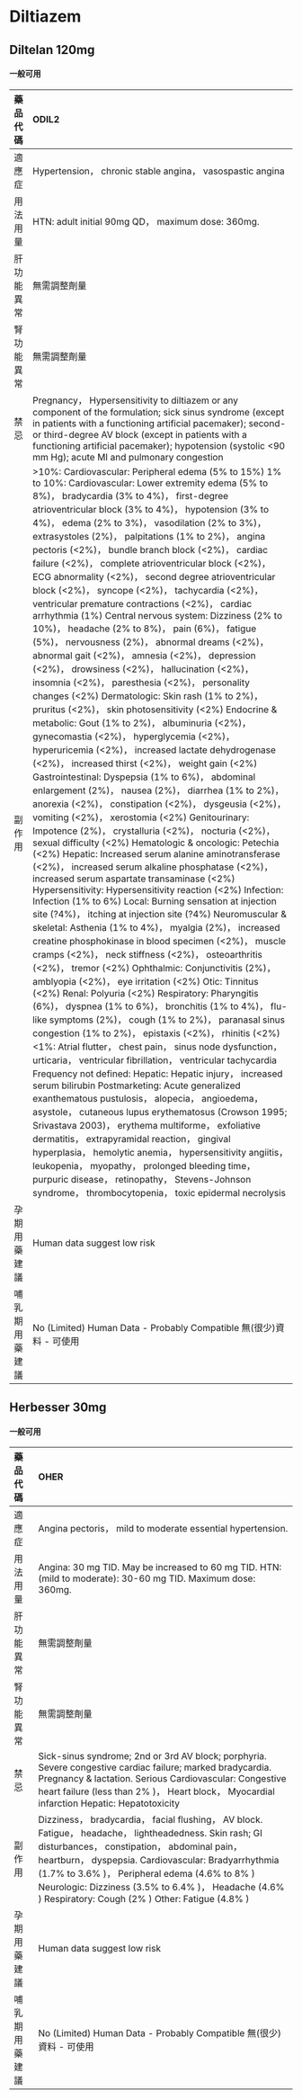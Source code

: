 # Diltiazem

## Diltelan 120mg

#### 一般可用

| 藥品代碼       | ODIL2                                                                                                                                                                                                                                                                                                                                                                                                                                                                                                                                                                                                                                                                                                                                                                                                                                                                                                                                                                                                                                                                                                                                                                                                                                                                                                                                                                                                                                                                                                                                                                                                                                                                                                                                                                                                                                                                                                                                                                                                                                                                                                                                                                                                                                                                                                                                                                                                                                                                                                                                                                                                                                                                                                                                                                                                                                                                                                                                                                                                                                                                                                               |
|:---------------|:--------------------------------------------------------------------------------------------------------------------------------------------------------------------------------------------------------------------------------------------------------------------------------------------------------------------------------------------------------------------------------------------------------------------------------------------------------------------------------------------------------------------------------------------------------------------------------------------------------------------------------------------------------------------------------------------------------------------------------------------------------------------------------------------------------------------------------------------------------------------------------------------------------------------------------------------------------------------------------------------------------------------------------------------------------------------------------------------------------------------------------------------------------------------------------------------------------------------------------------------------------------------------------------------------------------------------------------------------------------------------------------------------------------------------------------------------------------------------------------------------------------------------------------------------------------------------------------------------------------------------------------------------------------------------------------------------------------------------------------------------------------------------------------------------------------------------------------------------------------------------------------------------------------------------------------------------------------------------------------------------------------------------------------------------------------------------------------------------------------------------------------------------------------------------------------------------------------------------------------------------------------------------------------------------------------------------------------------------------------------------------------------------------------------------------------------------------------------------------------------------------------------------------------------------------------------------------------------------------------------------------------------------------------------------------------------------------------------------------------------------------------------------------------------------------------------------------------------------------------------------------------------------------------------------------------------------------------------------------------------------------------------------------------------------------------------------------------------------------------------|
| 適應症         | Hypertension， chronic stable angina， vasospastic angina                                                                                                                                                                                                                                                                                                                                                                                                                                                                                                                                                                                                                                                                                                                                                                                                                                                                                                                                                                                                                                                                                                                                                                                                                                                                                                                                                                                                                                                                                                                                                                                                                                                                                                                                                                                                                                                                                                                                                                                                                                                                                                                                                                                                                                                                                                                                                                                                                                                                                                                                                                                                                                                                                                                                                                                                                                                                                                                                                                                                                                                           |
| 用法用量       | HTN: adult initial 90mg QD， maximum dose: 360mg.                                                                                                                                                                                                                                                                                                                                                                                                                                                                                                                                                                                                                                                                                                                                                                                                                                                                                                                                                                                                                                                                                                                                                                                                                                                                                                                                                                                                                                                                                                                                                                                                                                                                                                                                                                                                                                                                                                                                                                                                                                                                                                                                                                                                                                                                                                                                                                                                                                                                                                                                                                                                                                                                                                                                                                                                                                                                                                                                                                                                                                                                   |
| 肝功能異常     | 無需調整劑量                                                                                                                                                                                                                                                                                                                                                                                                                                                                                                                                                                                                                                                                                                                                                                                                                                                                                                                                                                                                                                                                                                                                                                                                                                                                                                                                                                                                                                                                                                                                                                                                                                                                                                                                                                                                                                                                                                                                                                                                                                                                                                                                                                                                                                                                                                                                                                                                                                                                                                                                                                                                                                                                                                                                                                                                                                                                                                                                                                                                                                                                                                        |
| 腎功能異常     | 無需調整劑量                                                                                                                                                                                                                                                                                                                                                                                                                                                                                                                                                                                                                                                                                                                                                                                                                                                                                                                                                                                                                                                                                                                                                                                                                                                                                                                                                                                                                                                                                                                                                                                                                                                                                                                                                                                                                                                                                                                                                                                                                                                                                                                                                                                                                                                                                                                                                                                                                                                                                                                                                                                                                                                                                                                                                                                                                                                                                                                                                                                                                                                                                                        |
| 禁忌           | Pregnancy， Hypersensitivity to diltiazem or any component of the formulation; sick sinus syndrome (except in patients with a functioning artificial pacemaker); second- or third-degree AV block (except in patients with a functioning artificial pacemaker); hypotension (systolic <90 mm Hg); acute MI and pulmonary congestion                                                                                                                                                                                                                                                                                                                                                                                                                                                                                                                                                                                                                                                                                                                                                                                                                                                                                                                                                                                                                                                                                                                                                                                                                                                                                                                                                                                                                                                                                                                                                                                                                                                                                                                                                                                                                                                                                                                                                                                                                                                                                                                                                                                                                                                                                                                                                                                                                                                                                                                                                                                                                                                                                                                                                                                 |
| 副作用         | >10%: Cardiovascular: Peripheral edema (5% to 15%) 1% to 10%: Cardiovascular: Lower extremity edema (5% to 8%)， bradycardia (3% to 4%)， first-degree atrioventricular block (3% to 4%)， hypotension (3% to 4%)， edema (2% to 3%)， vasodilation (2% to 3%)， extrasystoles (2%)， palpitations (1% to 2%)， angina pectoris (<2%)， bundle branch block (<2%)， cardiac failure (<2%)， complete atrioventricular block (<2%)， ECG abnormality (<2%)， second degree atrioventricular block (<2%)， syncope (<2%)， tachycardia (<2%)， ventricular premature contractions (<2%)， cardiac arrhythmia (1%) Central nervous system: Dizziness (2% to 10%)， headache (2% to 8%)， pain (6%)， fatigue (5%)， nervousness (2%)， abnormal dreams (<2%)， abnormal gait (<2%)， amnesia (<2%)， depression (<2%)， drowsiness (<2%)， hallucination (<2%)， insomnia (<2%)， paresthesia (<2%)， personality changes (<2%) Dermatologic: Skin rash (1% to 2%)， pruritus (<2%)， skin photosensitivity (<2%) Endocrine & metabolic: Gout (1% to 2%)， albuminuria (<2%)， gynecomastia (<2%)， hyperglycemia (<2%)， hyperuricemia (<2%)， increased lactate dehydrogenase (<2%)， increased thirst (<2%)， weight gain (<2%) Gastrointestinal: Dyspepsia (1% to 6%)， abdominal enlargement (2%)， nausea (2%)， diarrhea (1% to 2%)， anorexia (<2%)， constipation (<2%)， dysgeusia (<2%)， vomiting (<2%)， xerostomia (<2%) Genitourinary: Impotence (2%)， crystalluria (<2%)， nocturia (<2%)， sexual difficulty (<2%) Hematologic & oncologic: Petechia (<2%) Hepatic: Increased serum alanine aminotransferase (<2%)， increased serum alkaline phosphatase (<2%)， increased serum aspartate transaminase (<2%) Hypersensitivity: Hypersensitivity reaction (<2%) Infection: Infection (1% to 6%) Local: Burning sensation at injection site (?4%)， itching at injection site (?4%) Neuromuscular & skeletal: Asthenia (1% to 4%)， myalgia (2%)， increased creatine phosphokinase in blood specimen (<2%)， muscle cramps (<2%)， neck stiffness (<2%)， osteoarthritis (<2%)， tremor (<2%) Ophthalmic: Conjunctivitis (2%)， amblyopia (<2%)， eye irritation (<2%) Otic: Tinnitus (<2%) Renal: Polyuria (<2%) Respiratory: Pharyngitis (6%)， dyspnea (1% to 6%)， bronchitis (1% to 4%)， flu-like symptoms (2%)， cough (1% to 2%)， paranasal sinus congestion (1% to 2%)， epistaxis (<2%)， rhinitis (<2%) <1%: Atrial flutter， chest pain， sinus node dysfunction， urticaria， ventricular fibrillation， ventricular tachycardia Frequency not defined: Hepatic: Hepatic injury， increased serum bilirubin Postmarketing: Acute generalized exanthematous pustulosis， alopecia， angioedema， asystole， cutaneous lupus erythematosus (Crowson 1995; Srivastava 2003)， erythema multiforme， exfoliative dermatitis， extrapyramidal reaction， gingival hyperplasia， hemolytic anemia， hypersensitivity angiitis， leukopenia， myopathy， prolonged bleeding time， purpuric disease， retinopathy， Stevens-Johnson syndrome， thrombocytopenia， toxic epidermal necrolysis |
| 孕期用藥建議   | Human data suggest low risk                                                                                                                                                                                                                                                                                                                                                                                                                                                                                                                                                                                                                                                                                                                                                                                                                                                                                                                                                                                                                                                                                                                                                                                                                                                                                                                                                                                                                                                                                                                                                                                                                                                                                                                                                                                                                                                                                                                                                                                                                                                                                                                                                                                                                                                                                                                                                                                                                                                                                                                                                                                                                                                                                                                                                                                                                                                                                                                                                                                                                                                                                         |
| 哺乳期用藥建議 | No (Limited) Human Data - Probably Compatible 無(很少)資料 - 可使用                                                                                                                                                                                                                                                                                                                                                                                                                                                                                                                                                                                                                                                                                                                                                                                                                                                                                                                                                                                                                                                                                                                                                                                                                                                                                                                                                                                                                                                                                                                                                                                                                                                                                                                                                                                                                                                                                                                                                                                                                                                                                                                                                                                                                                                                                                                                                                                                                                                                                                                                                                                                                                                                                                                                                                                                                                                                                                                                                                                                                                                 |

## Herbesser 30mg

#### 一般可用

| 藥品代碼       | OHER                                                                                                                                                                                                                                                                                                                                                                      |
|:---------------|:--------------------------------------------------------------------------------------------------------------------------------------------------------------------------------------------------------------------------------------------------------------------------------------------------------------------------------------------------------------------------|
| 適應症         | Angina pectoris， mild to moderate essential hypertension.                                                                                                                                                                                                                                                                                                                |
| 用法用量       | Angina: 30 mg TID. May be increased to 60 mg TID. HTN: (mild to moderate): 30-60 mg TID. Maximum dose: 360mg.                                                                                                                                                                                                                                                             |
| 肝功能異常     | 無需調整劑量                                                                                                                                                                                                                                                                                                                                                              |
| 腎功能異常     | 無需調整劑量                                                                                                                                                                                                                                                                                                                                                              |
| 禁忌           | Sick-sinus syndrome; 2nd or 3rd AV block; porphyria. Severe congestive cardiac failure; marked bradycardia. Pregnancy & lactation. Serious Cardiovascular: Congestive heart failure (less than 2% )， Heart block， Myocardial infarction Hepatic: Hepatotoxicity                                                                                                         |
| 副作用         | Dizziness， bradycardia， facial flushing， AV block. Fatigue， headache， lightheadedness. Skin rash; GI disturbances， constipation， abdominal pain， heartburn， dyspepsia. Cardiovascular: Bradyarrhythmia (1.7% to 3.6% )， Peripheral edema (4.6% to 8% ) Neurologic: Dizziness (3.5% to 6.4% )， Headache (4.6% ) Respiratory: Cough (2% ) Other: Fatigue (4.8% ) |
| 孕期用藥建議   | Human data suggest low risk                                                                                                                                                                                                                                                                                                                                               |
| 哺乳期用藥建議 | No (Limited) Human Data - Probably Compatible 無(很少)資料 - 可使用                                                                                                                                                                                                                                                                                                       |

